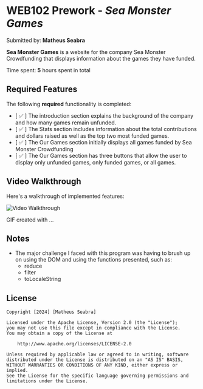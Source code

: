 # WEB102 Prework - *Sea Monster Games*

Submitted by: **Matheus Seabra**

**Sea Monster Games** is a website for the company Sea Monster Crowdfunding that displays information about the games they have funded.

Time spent: **5** hours spent in total

## Required Features

The following **required** functionality is completed:

* [ ✅ ] The introduction section explains the background of the company and how many games remain unfunded.
* [ ✅ ] The Stats section includes information about the total contributions and dollars raised as well as the top two most funded games.
* [ ✅ ] The Our Games section initially displays all games funded by Sea Monster Crowdfunding
* [ ✅ ] The Our Games section has three buttons that allow the user to display only unfunded games, only funded games, or all games.

<!--The following **optional** features are implemented:

* [ ] List anything else that you can get done to improve the app functionality! -->

## Video Walkthrough

Here's a walkthrough of implemented features:

<img src='[https://imgur.com/a/ly9zhDM](https://imgur.com/a/ly9zhDM)' title='Video Walkthrough' width='' alt='Video Walkthrough' />

<!-- Replace this with whatever GIF tool you used! -->
GIF created with ...  
<!-- Recommended tools:
[Kap](https://getkap.co/) for macOS
[ScreenToGif](https://www.screentogif.com/) for Windows
[peek](https://github.com/phw/peek) for Linux. -->

## Notes

- The major challenge I faced with this program was having to brush up on using the DOM and using the functions presented, such as:
    * reduce
    * filter
    * toLocaleString

## License

    Copyright [2024] [Matheus Seabra]

    Licensed under the Apache License, Version 2.0 (the "License");
    you may not use this file except in compliance with the License.
    You may obtain a copy of the License at

        http://www.apache.org/licenses/LICENSE-2.0

    Unless required by applicable law or agreed to in writing, software
    distributed under the License is distributed on an "AS IS" BASIS,
    WITHOUT WARRANTIES OR CONDITIONS OF ANY KIND, either express or implied.
    See the License for the specific language governing permissions and
    limitations under the License.
